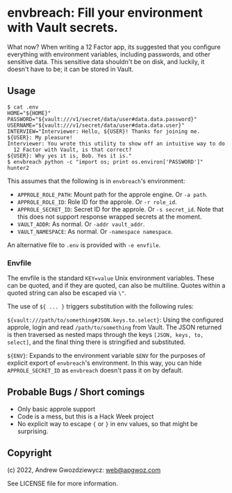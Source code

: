 # envbreach: Fill your environment with Vault secrets.

What now? When writing a 12 Factor app, its suggested that you configure
everything with environment variables, including passwords, and other
sensitive data. This sensitive data shouldn't be on disk, and luckily, it
doesn't have to be; it can be stored in Vault.

## Usage

```
$ cat .env
HOME="${HOME}"
PASSWORD="${vault:///v1/secret/data/user#data.data.password}"
USERNAME="${vault:///v1/secret/data/user#data.data.user}"
INTERVIEW="Interviewer: Hello, ${USER}! Thanks for joining me.
${USER}: My pleasure!
Interviewer: You wrote this utility to show off an intuitive way to do
  12 Factor with Vault, is that correct?
${USER}: Why yes it is, Bob. Yes it is."
$ envbreach python -c "import os; print os.environ['PASSWORD']"
hunter2
```

This assumes that the following is in `envbreach`'s environment:

* `APPROLE_ROLE_PATH`: Mount path for the approle engine. Or `-a path`.
* `APPROLE_ROLE_ID`: Role ID for the approle. Or `-r role_id`.
* `APPROLE_SECRET_ID`: Secret ID for the approle. Or `-s
  secret_id`. Note that this does not support response wrapped secrets
  at the moment.
* `VAULT_ADDR`: As normal. Or `-addr vault_addr`.
* `VAULT_NAMESPACE`: As normal. Or `-namespace namespace`.

An alternative file to `.env` is provided with `-e envfile`.

### Envfile

The envfile is the standard `KEY=value` Unix environment
variables. These can be quoted, and if they are quoted, can also be
multiline. Quotes within a quoted string can also be escaped via `\"`.

The use of `${ ... }` triggers substitution with the following rules:

`${vault:///path/to/something#JSON.keys.to.select}`: Using the
configured approle, login and read `/path/to/something` from
Vault. The JSON returned is then traversed as nested maps through the
keys `[JSON, keys, to, select]`, and the final thing there is
stringified and substituted.

`${ENV}`: Expands to the environment variable `$ENV` for the purposes
of explicit export of `envbreach`'s environment. In this way, you can
hide `APPROLE_SECRET_ID` as `envbreach` doesn't pass it on by default.


## Probable Bugs / Short comings

* Only basic approle support
* Code is a mess, but this is a Hack Week project
* No explicit way to escape `{` or `}` in env values, so that might be
  surprising.

## Copyright

(c) 2022, Andrew Gwozdziewycz: web@apgwoz.com

See LICENSE file for more information.

